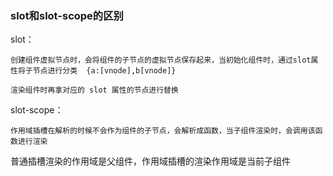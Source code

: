 ### slot和slot-scope的区别

slot：

    创建组件虚拟节点时，会将组件的子节点的虚拟节点保存起来，当初始化组件时，通过slot属性将子节点进行分类  {a:[vnode],b[vnode]}

    渲染组件时再拿对应的 slot 属性的节点进行替换

slot-scope：

    作用域插槽在解析的时候不会作为组件的子节点，会解析成函数，当子组件渲染时，会调用该函数进行渲染

普通插槽渲染的作用域是父组件，作用域插槽的渲染作用域是当前子组件